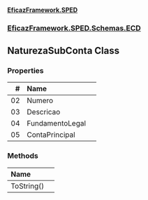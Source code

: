 #### [EficazFramework.SPED](EficazFrameworkSPED.md 'EficazFramework SPED')
### [EficazFramework.SPED.Schemas.ECD](EficazFramework.SPED.Schemas.ECD.md 'EficazFramework.SPED.Schemas.ECD')

## NaturezaSubConta Class
### Properties

| # | Name | |
| ---: | :--- | :--- |
| 02 | Numero |  |
| 03 | Descricao |  |
| 04 | FundamentoLegal |  |
| 05 | ContaPrincipal |  |
### Methods

| Name | |
| :--- | :--- |
| ToString() |  |
